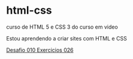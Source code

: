 # html-css
 curso de HTML 5 e CSS 3 do curso em video

Estou aprendendo a criar sites com HTML e CSS

<a href="[text](https://miguelconrado.github.io/html-css/exercicios/DESAFIOS/d001/desafio%20010/android.html)">
Desafio 010
</a>

<a href="https://miguelconrado.github.io/html-css/exercicios/ex026/imagens/mq002/index.html">
Exercicios 026
</a>
